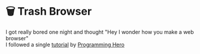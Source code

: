 # 🗑 Trash Browser
I got really bored one night and thought "Hey I wonder how you make a web browser"
<br>
I followed a single [tutorial](https://www.youtube.com/watch?v=z-5bZ8EoKu4) by [Programming Hero](https://www.youtube.com/c/ProgrammingHero)
